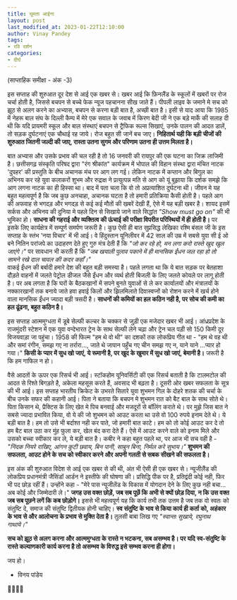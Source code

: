 ```yaml
---
title: घूमता आईना
layout: post
last_modified_at: 2023-01-22T12:10:00
author: Vinay Pandey
tags:
- रवि दर्शन
categories:
- दीर्घ
---
```

(साप्ताहिक समीक्षा - अंक -3)

इस सप्ताह की शुरुआत दूर देश से आई एक खबर से। खबर आई कि फ़िनलैंड के स्कूलों में खबरों पर रोज चर्चा होती है, जिससे बचपन से बच्चे फेक न्यूज पहचानना सीख जाते हैं। पीपली लाइव के जमाने मे सच को झूठ से अलग करने का अभ्यास, बचपन से करना बड़ी बात है, अच्छी बात है। इसी से याद आया कि 1985 में नेहरू बाल संघ के दिल्ली कैम्प में मेरे एक सवाल के जवाब में किरण बेदी जी ने एक बड़े मार्के की सलाह दी थी कि यदि प्रायमरी स्कूल और बाल संस्थाएं बचपन से ट्रैफिक रूल्स सिखाएं, उनके पालन की आदत डालें, तो सड़क दुर्घटनाएं एक चौथाई रह जाये। रोज बहुत सी जानें बच जाए। **निहितार्थ यही कि बड़ी चीजों की शुरुआत जितनी जल्दी की जाए, रास्ता उतना सुगम और परिणाम उतना ही उत्तम मिलता है।** 

बात अभ्यास और उसके प्रभाव की चल रही है तो 16 जनवरी की रायपुर की एक घटना का जिक्र लाजिमी है। छत्तीसगढ़ संस्कृति परिषद द्वारा "रंग श्रीकांत" कार्यक्रम में भोपाल की विहान संस्था द्वारा मंचित नाटक 'दुपहर' की प्रस्तुति के बीच अचानक मंच पर आग लग गई। लेकिन नाटक में कप्तान और बिगुल का अभिनय कर रहे युवा कलाकरों शुभम और रुद्राक्ष ने प्रत्युत्पन्न मति से आग को यूं बुझाया कि दर्शक समझे कि आग लगना नाटक का ही हिस्सा था। बाद में पता चला कि वो तो अप्रत्याशित दुर्घटना थी। जीवन मे यह बहुत महत्वपूर्ण है कि जब कुछ अनचाहा, अचानक घटता है तो हमारी प्रतिक्रिया कैसी होती है। पहले आग की अफवाह से भगदड़ और भगदड़ से कई कई मौतों की खबरें देखी हैं, ऐसे में यह बड़ी खबर है। शायद इसमें सर्कस और अभिनय की दुनिया मे पहले दिन से सिखाये जाने वाले सिद्धांत *"Show must go on"* की भी भूमिका हो।  **साधना की गहराई और व्यक्तित्व की ऊंचाई की परीक्षा विपरीत परिस्थियों में ही होती है।** पर इसके लिए कार्यक्षेत्र में सम्पूर्ण समर्पण जरूरी है।  कुछ ऐसी ही बात सुप्रसिद्ध लेखिका रश्मि बंसल जी के इस सप्ताह के स्तंभ 'नया विचार' में भी आई। वे हिंदुस्तान यूनिलीवर में 42 साल की उम्र में सबसे युवा सी ई ओ बने नितिन परांजपे का उदाहरण देते हुए गुरु मंत्र देती हैं कि *"जो कर रहे हो, मन लगा करो रास्ते खुद खुल जाएंगे।"* पर सावधान भी करती हैं कि *"जब खयाली पुलाव पकाने में ही  मानसिक ईंधन जल रहा हो तो सामने रखे दाल चावल की कदर कहाँ।"*  
वाकई ईंधन की बर्बादी हमारे देश की बहुत बड़ी समस्या है। पहले लगता था कि ये बात सड़क पर बेतहाशा दौड़ते वाहनों में जलते पेट्रोल डीजल जैसे ईंधन और व्यर्थ होती बिजली के लिए जलते कोयले पर लागू होती है। पर अब लगता है कि घरों के बैठकखानों में सपने बुनते युवाओं से ले कर कार्यालयों और मंत्रालयों के नक्कारखानों तक बनाये जाते हवा हवाई किलों और झिलमिलाते दिवास्वप्नों को रोशन करने में खर्च होने वाला मानसिक ईंधन ज्यादा बड़ी त्रसदी है। **साधनों की कमियों का हल कठिन नही है, पर सोच की कमी का हल ढूंढना, बहुत कठिन है।** 

इस सप्ताह आत्ममुग्धता में डूबे सेल्फी कल्चर के चक्कर से जुड़ी  एक मजेदार खबर भी आई। आंध्रप्रदेश के राजमुंदरी स्टेशन में एक युवा वन्देभारत ट्रेन के साथ सेल्फी लेने चढ़ा और ट्रेन चल पड़ी सो 150 किमी दूर विजयवाड़ा जा पहुंचा। 1958 की फिल्म "हम थे वो थी" का दशकों तक लोकप्रिय गीत था - 
"हम थे वह थी और समां रंगीन, 
समझ गए ना तर्रारा..., 
जाते थे जापान पहुँच गए चीन समझ गए न, 
याने याने ...प्यार हो गया।" 
**किसी के प्यार में सुध खो जाएं, ये रूमानी है, पर खुद के खुमार में सुध खो जाएं, बेमानी है।** जरूरी है कि हम गाफिल न हो। 

वैसे आदतों के ऊपर एक रिसर्च भी आई। स्टॉकहोम यूनिवर्सिटी की एक रिसर्च बताती है कि टालमटोल की आदत से रिश्ते बिगड़ते है, अकेला महसूस करते हैं, अवसाद भी बढ़ता है। दूसरी ओर खबर सफलता के सूत्र की भी आई। इस सप्ताह भारतीय क्रिकेट के उभरते सितारे युवा शुभमन गिल के दोहरे शतक की चर्चा के बीच उनके सफर की कहानी आई। पिता ने बताया कि बचपन मे शुभमन रात को बैट बाल के साथ सोते थे। पिता किसान थे, प्रैक्टिस के लिए खेत मे पिच बनवाई और मजदूरों से बॉलिंग कराते थे। पर मुझे जिस बात ने सबसे ज्यादा प्रभावित किया, वो ये की जो शुभमन को आउट करता था उसे वो 100 रुपये इनाम देते थे। ये बड़ी बात है। हम तो उसे भी बर्दाश्त नही कर पाते, जो हमारी बात काटे। हम को तो कोई आउट कर दे तो हम बैट बाल उठा कर मुंह फुला कर, खेल बंद करा देते हैं। ऐसे में आउट करने वाले को इनाम मिले और उसको बच्चा स्वीकार कर ले, ये बड़ी बात है। कबीर ने कहा बहुत पहले था, पर आज भी सच वही है -
*"निंदक नियरे राखिए, आंगन कुटी छवाय,*
*बिन पानी, साबुन बिना, निर्मल करे सुभाय।"*
**शुभमन की सफलता, आउट होने के सच को स्वीकार करने और अपनी गलती से सबक सीखने की सफलता है।**

इस अंक की शुरुआत विदेश से आई एक खबर से की थी, अंत भी ऐसी ही एक खबर से। न्यूजीलैंड की लोकप्रिय प्रधानमंत्री जैसिंडॉ आर्डन ने इस्तीफे की घोषणा की। प्रसिद्धि पीक पर है, प्रतिद्वंदी कोई नही, फिर भी पद छोड़ रहीं हैं। उन्होंने कहा -  "मेरे पास न्यूजीलेंड के विकास में योगदान देने के लिए कुछ नही बचा... अब कोई और जिम्मेदारी ले।" **जगह उस वक्त छोड़ें, जब सब पूछें कि अभी से क्यों छोड़ दिया, न कि उस वक्त जब सब पूछने लगें कि कब छोड़ोगे।** इससे भी महत्वपूर्ण यह कि कार्य तभी तक उत्तम है जब तक वो स्वतः को संतुष्टि दे, समाज की संतुष्टि द्वितीयक होनी चाहिए। **स्व संतुष्टि के भाव से किया कार्य ही कर्ता को, अहंकार के भाव से और आलोचना के प्रभाव से  मुक्ति देता है।** तुलसी बाबा लिख गए *"स्वान्तः सुखाये, रघुनाथ गाथाये।"*

**सच को झूठ से अलग करना और आत्ममुग्धता के रास्ते न भटकना, सब असम्भव है। पर यदि स्व-संतुष्टि के रास्ते कल्याणकारी कार्य करना है तो असम्भव के विरुद्ध इसे सम्भव करना ही होगा।**

जय हो।

- विनय पांडेय

🙏🌷🌷🙏


